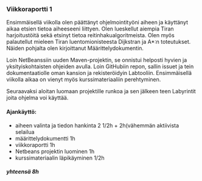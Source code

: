 ### Viikkoraportti 1

Ensimmäisellä viikolla olen päättänyt ohjelmointityöni aiheen ja käyttänyt aikaa etsien
tietoa aiheeseeni liittyen. Olen lueskellut aiempia Tiran harjoitustöitä sekä etsinyt tietoa
reitinhakualgoritmeista. Olen myös palautellut mieleen Tiran luentomionisteesta Dijkstran
ja A*:n toteutukset. Näiden pohjalta olen kirjoittanut Määrittelydokumentin.

Loin NetBeanssiin uuden Maven-projektin, se onnistui helposti hyvien ja yksityiskohtaisten ohjeiden avulla. Loin
GitHubiin repon, sallin issuet ja tein dokumentaatiolle oman kansion ja rekisteröidyin
Labtooliin. Ensimmäisellä viikolla aikaa on vienyt myös kurssimateriaaliin perehtyminen.

Seuraavaksi aloitan luomaan projektille runkoa ja sen jälkeen teen Labyrintit joita ohjelma
voi käyttää.

#### Ajankäyttö:

* aiheen valinta ja tiedon hankinta 2 1/2h + 2h(vähemmän aktiivista selailua
* määrittelydokumentti 1h
* viikkoraportti 1h
* Netbeans projektin luominen 1h
* kurssimateriaalin läpikäyminen 1/2h

##### yhteensä 8h
